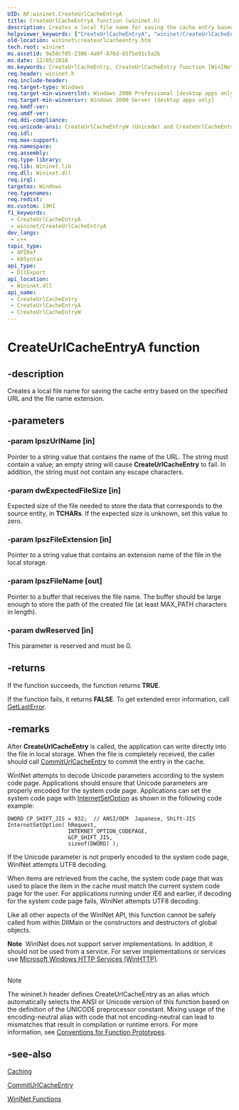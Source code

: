 ```yaml
---
UID: NF:wininet.CreateUrlCacheEntryA
title: CreateUrlCacheEntryA function (wininet.h)
description: Creates a local file name for saving the cache entry based on the specified URL and the file name extension. (ANSI)
helpviewer_keywords: ["CreateUrlCacheEntryA", "wininet/CreateUrlCacheEntryA"]
old-location: wininet\createurlcacheentry.htm
tech.root: wininet
ms.assetid: 9a58cf05-2306-4a0f-876d-85f5e91c5a2b
ms.date: 12/05/2018
ms.keywords: CreateUrlCacheEntry, CreateUrlCacheEntry function [WinINet], CreateUrlCacheEntryA, CreateUrlCacheEntryW, _inet_createurlcacheentry_function, wininet.createurlcacheentry, wininet/CreateUrlCacheEntry, wininet/CreateUrlCacheEntryA, wininet/CreateUrlCacheEntryW
req.header: wininet.h
req.include-header: 
req.target-type: Windows
req.target-min-winverclnt: Windows 2000 Professional [desktop apps only]
req.target-min-winversvr: Windows 2000 Server [desktop apps only]
req.kmdf-ver: 
req.umdf-ver: 
req.ddi-compliance: 
req.unicode-ansi: CreateUrlCacheEntryW (Unicode) and CreateUrlCacheEntryA (ANSI)
req.idl: 
req.max-support: 
req.namespace: 
req.assembly: 
req.type-library: 
req.lib: Wininet.lib
req.dll: Wininet.dll
req.irql: 
targetos: Windows
req.typenames: 
req.redist: 
ms.custom: 19H1
f1_keywords:
 - CreateUrlCacheEntryA
 - wininet/CreateUrlCacheEntryA
dev_langs:
 - c++
topic_type:
 - APIRef
 - kbSyntax
api_type:
 - DllExport
api_location:
 - Wininet.dll
api_name:
 - CreateUrlCacheEntry
 - CreateUrlCacheEntryA
 - CreateUrlCacheEntryW
---
```


# CreateUrlCacheEntryA function


## -description

Creates a local file name for saving the cache entry based on the specified URL and the file name extension.

## -parameters

### -param lpszUrlName [in]

Pointer to a string value that contains the name of the URL. The string must contain a value; an empty string will cause <b>CreateUrlCacheEntry</b> to fail. In addition, the string must not contain any escape characters.

### -param dwExpectedFileSize [in]

Expected size of the file needed to store the data that corresponds to the source entity, in <b>TCHARs</b>. If the expected size is unknown, set this value to zero.

### -param lpszFileExtension [in]

Pointer to a string value that contains an extension name of the file in the local storage.

### -param lpszFileName [out]

Pointer to a buffer that receives the file name. The buffer should be large enough  to store the path of the created file (at least MAX_PATH  characters in length).

### -param dwReserved [in]

This parameter is reserved and must be 0.

## -returns

If the function succeeds, the function returns <b>TRUE</b>.


If the function fails, it returns <b>FALSE</b>. To get extended error information, call 
<a href="/windows/desktop/api/errhandlingapi/nf-errhandlingapi-getlasterror">GetLastError</a>.

## -remarks

After 
<b>CreateUrlCacheEntry</b> is called, the application can write directly into the file in local storage. When the file is completely received, the caller should call 
<a href="/windows/desktop/api/wininet/nf-wininet-commiturlcacheentrya">CommitUrlCacheEntry</a> to commit the entry in the cache.

WinINet attempts to decode Unicode  parameters according to the system code page. Applications should ensure that  Unicode parameters are properly encoded for the system code page. Applications can set the system code page with <a href="/windows/desktop/api/wininet/nf-wininet-internetsetoptiona">InternetSetOption</a> as shown in the following code example:


``` syntax
DWORD CP_SHIFT_JIS = 932;  // ANSI/OEM  Japanese, Shift-JIS
InternetSetOption( hRequest,
                   INTERNET_OPTION_CODEPAGE,
                   &CP_SHIFT_JIS,
                   sizeof(DWORD) );
```

If the Unicode parameter is not properly encoded to the system code page, WinINet attempts UTF8 decoding. 

When items are retrieved from the cache, the system code page that was used to place the item in the cache must match the current system code page for the user. For applications running under IE6 and earlier, if decoding for the system code page fails, WinINet attempts UTF8 decoding. 

Like all other aspects of the WinINet API, this function cannot be safely called from within DllMain or the constructors and destructors of global objects.

<div class="alert"><b>Note</b>  WinINet does not support server implementations. In addition, it should not be used from a service.  For server implementations or services use <a href="/windows/desktop/WinHttp/winhttp-start-page">Microsoft Windows HTTP Services (WinHTTP)</a>.</div>
<div> </div>




> [!NOTE]
> The wininet.h header defines CreateUrlCacheEntry as an alias which automatically selects the ANSI or Unicode version of this function based on the definition of the UNICODE preprocessor constant. Mixing usage of the encoding-neutral alias with code that not encoding-neutral can lead to mismatches that result in compilation or runtime errors. For more information, see [Conventions for Function Prototypes](/windows/win32/intl/conventions-for-function-prototypes).

## -see-also

<a href="/windows/desktop/WinInet/caching">Caching</a>



<a href="/windows/desktop/api/wininet/nf-wininet-commiturlcacheentrya">CommitUrlCacheEntry</a>



<a href="/windows/desktop/WinInet/wininet-functions"> WinINet Functions</a>
